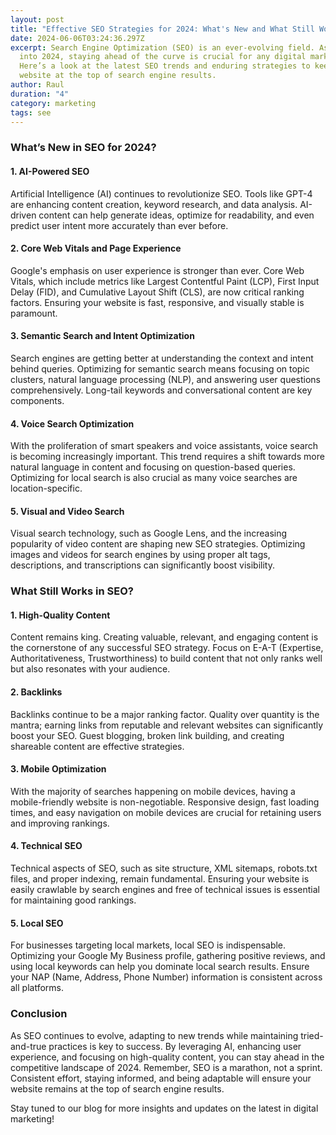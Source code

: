 ```yaml
---
layout: post
title: "Effective SEO Strategies for 2024: What's New and What Still Works"
date: 2024-06-06T03:24:36.297Z
excerpt: Search Engine Optimization (SEO) is an ever-evolving field. As we step
  into 2024, staying ahead of the curve is crucial for any digital marketer.
  Here’s a look at the latest SEO trends and enduring strategies to keep your
  website at the top of search engine results.
author: Raul
duration: "4"
category: marketing
tags: see
---
```

### What’s New in SEO for 2024?

#### 1. AI-Powered SEO

Artificial Intelligence (AI) continues to revolutionize SEO. Tools like GPT-4 are enhancing content creation, keyword research, and data analysis. AI-driven content can help generate ideas, optimize for readability, and even predict user intent more accurately than ever before.

#### 2. Core Web Vitals and Page Experience

Google's emphasis on user experience is stronger than ever. Core Web Vitals, which include metrics like Largest Contentful Paint (LCP), First Input Delay (FID), and Cumulative Layout Shift (CLS), are now critical ranking factors. Ensuring your website is fast, responsive, and visually stable is paramount.

#### 3. Semantic Search and Intent Optimization

Search engines are getting better at understanding the context and intent behind queries. Optimizing for semantic search means focusing on topic clusters, natural language processing (NLP), and answering user questions comprehensively. Long-tail keywords and conversational content are key components.

#### 4. Voice Search Optimization

With the proliferation of smart speakers and voice assistants, voice search is becoming increasingly important. This trend requires a shift towards more natural language in content and focusing on question-based queries. Optimizing for local search is also crucial as many voice searches are location-specific.

#### 5. Visual and Video Search

Visual search technology, such as Google Lens, and the increasing popularity of video content are shaping new SEO strategies. Optimizing images and videos for search engines by using proper alt tags, descriptions, and transcriptions can significantly boost visibility.

### What Still Works in SEO?

#### 1. High-Quality Content

Content remains king. Creating valuable, relevant, and engaging content is the cornerstone of any successful SEO strategy. Focus on E-A-T (Expertise, Authoritativeness, Trustworthiness) to build content that not only ranks well but also resonates with your audience.

#### 2. Backlinks

Backlinks continue to be a major ranking factor. Quality over quantity is the mantra; earning links from reputable and relevant websites can significantly boost your SEO. Guest blogging, broken link building, and creating shareable content are effective strategies.

#### 3. Mobile Optimization

With the majority of searches happening on mobile devices, having a mobile-friendly website is non-negotiable. Responsive design, fast loading times, and easy navigation on mobile devices are crucial for retaining users and improving rankings.

#### 4. Technical SEO

Technical aspects of SEO, such as site structure, XML sitemaps, robots.txt files, and proper indexing, remain fundamental. Ensuring your website is easily crawlable by search engines and free of technical issues is essential for maintaining good rankings.

#### 5. Local SEO

For businesses targeting local markets, local SEO is indispensable. Optimizing your Google My Business profile, gathering positive reviews, and using local keywords can help you dominate local search results. Ensure your NAP (Name, Address, Phone Number) information is consistent across all platforms.

### Conclusion

As SEO continues to evolve, adapting to new trends while maintaining tried-and-true practices is key to success. By leveraging AI, enhancing user experience, and focusing on high-quality content, you can stay ahead in the competitive landscape of 2024. Remember, SEO is a marathon, not a sprint. Consistent effort, staying informed, and being adaptable will ensure your website remains at the top of search engine results.

Stay tuned to our blog for more insights and updates on the latest in digital marketing!